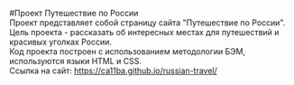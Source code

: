 #Проект Путешествие по России  
Проект представляет собой страницу сайта "Путешествие по России". Цель проекта - рассказать об интересных местах для путешествий и красивых уголках России.  
Код проекта построен с использованием методологии БЭМ, используются языки HTML и CSS.  
Ссылка на сайт: https://ca11ba.github.io/russian-travel/
